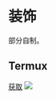 # 装饰
部分自制。

## Termux
[获取](https://cdn.jsdelivr.net/gh/Hexrotor/Mindustry-Myblueprint@main/base64text/termux.txt)
![](https://hexrotor.github.io/Mindustry-Myblueprint/images/schematics/termux.jpg)
